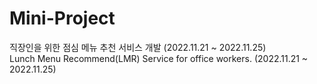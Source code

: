 # Mini-Project
직장인을 위한 점심 메뉴 추천 서비스 개발 (2022.11.21 ~ 2022.11.25)  
Lunch Menu Recommend(LMR) Service for office workers. (2022.11.21 ~ 2022.11.25)
